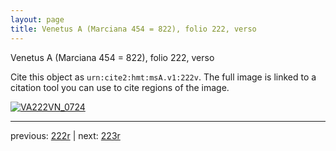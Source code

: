 ```yaml
---
layout: page
title: Venetus A (Marciana 454 = 822), folio 222, verso
---
```


Venetus A (Marciana 454 = 822), folio 222, verso

Cite this object as `urn:cite2:hmt:msA.v1:222v`.  The full image is linked to a citation tool you can use to cite regions of the image.

[![VA222VN_0724](http://www.homermultitext.org/iipsrv?IIIF=/project/homer/pyramidal/deepzoom/hmt/vaimg/2017a/VA222VN_0724.tif/full/800,/0/default.jpg)](http://www.homermultitext.org/ict2/?urn=urn:cite2:hmt:vaimg.2017a:VA222VN_0724) 

---

previous:  [222r](../222r/) | next: [223r](../223r/)